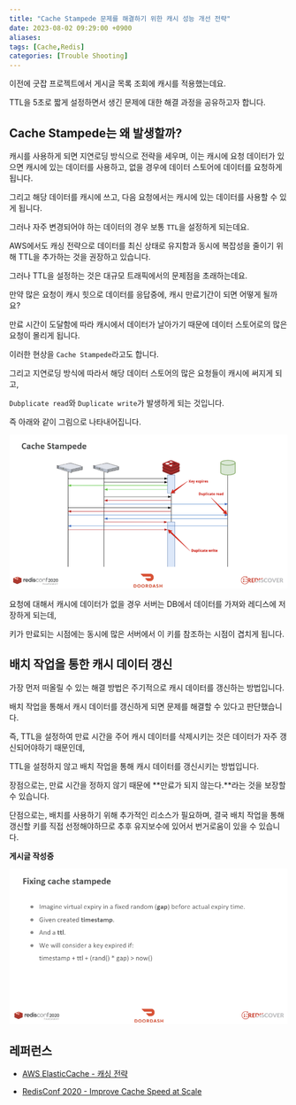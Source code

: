 ```yaml
---
title: "Cache Stampede 문제를 해결하기 위한 캐시 성능 개선 전략"
date: 2023-08-02 09:29:00 +0900
aliases: 
tags: [Cache,Redis]
categories: [Trouble Shooting]
---
```


이전에 굿잡 프로젝트에서 게시글 목록 조회에 캐시를 적용했는데요.

TTL을 5초로 짧게 설정하면서 생긴 문제에 대한 해결 과정을 공유하고자 합니다.

## **Cache Stampede는 왜 발생할까?**

캐시를 사용하게 되면 지연로딩 방식으로 전략을 세우며, 이는 캐시에 요청 데이터가 있으면 캐시에 있는 데이터를 사용하고, 없을 경우에 데이터 스토어에 데이터를 요청하게 됩니다.

그리고 해당 데이터를 캐시에 쓰고, 다음 요청에서는 캐시에 있는 데이터를 사용할 수 있게 됩니다.

그러나 자주 변경되어야 하는 데이터의 경우 보통 `TTL`을 설정하게 되는데요.

AWS에서도 캐싱 전략으로 데이터를 최신 상태로 유지함과 동시에 복잡성을 줄이기 위해 TTL을 추가하는 것을 권장하고 있습니다.

그러나 TTL을 설정하는 것은 대규모 트래픽에서의 문제점을 초래하는데요.

만약 많은 요청이 캐시 힛으로 데이터를 응답중에, 캐시 만료기간이 되면 어떻게 될까요?

만료 시간이 도달함에 따라 캐시에서 데이터가 날아가기 때문에 데이터 스토어로의 많은 요청이 몰리게 됩니다.

이러한 현상을 `Cache Stampede`라고도 합니다.

그리고 지연로딩 방식에 따라서 해당 데이터 스토어의 많은 요청들이 캐시에 써지게 되고,

`Dubplicate read`와 `Duplicate write`가 발생하게 되는 것입니다.

즉 아래와 같이 그림으로 나타내어집니다.

![Hot key](/assets/img/2023-08-02-improve-cache/p1.webp)

요청에 대해서 캐시에 데이터가 없을 경우 서버는 DB에서 데이터를 가져와 레디스에 저장하게 되는데,

키가 만료되는 시점에는 동시에 많은 서버에서 이 키를 참조하는 시점이 겹치게 됩니다.

## **배치 작업을 통한 캐시 데이터 갱신**

가장 먼저 떠올릴 수 있는 해결 방법은 주기적으로 캐시 데이터를 갱신하는 방법입니다.

배치 작업을 통해서 캐시 데이터를 갱신하게 되면 문제를 해결할 수 있다고 판단했습니다.

즉, TTL을 설정하여 만료 시간을 주어 캐시 데이터를 삭제시키는 것은 데이터가 자주 갱신되어야하기 때문인데,

TTL을 설정하지 않고 배치 작업을 통해 캐시 데이터를 갱신시키는 방법입니다.

장점으로는, 만료 시간을 정하지 않기 때문에 **만료가 되지 않는다.**라는 것을 보장할 수 있습니다.

단점으로는, 배치를 사용하기 위해 추가적인 리소스가 필요하며, 결국 배치 작업을 통해 갱신할 키를 직접 선정해야하므로 추후 유지보수에 있어서 번거로움이 있을 수 있습니다.

**게시글 작성중**




![Hot key](/assets/img/2023-08-02-improve-cache/p2.webp)





## 레퍼런스

- [AWS ElasticCache - 캐싱 전략](https://docs.aws.amazon.com/ko_kr/AmazonElastiCache/latest/mem-ug/Strategies.html)

- [RedisConf 2020 - Improve Cache Speed at Scale](https://www.youtube.com/watch?v=mPg20ykAFU4&list=PL83Wfqi-zYZGPnJqkVn9yeNCMX-V6Pvzm&index=3&ab_channel=Redis)


